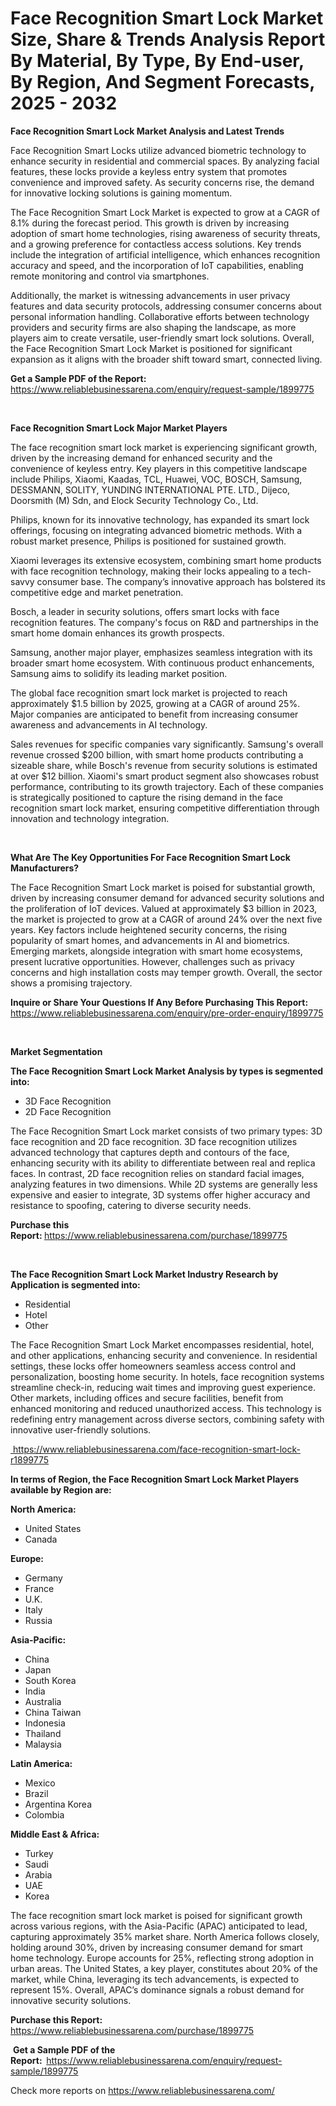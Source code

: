 <p><h1>Face Recognition Smart Lock Market Size, Share & Trends Analysis Report By Material, By Type, By End-user, By Region, And Segment Forecasts, 2025 - 2032</h1></p><p><strong>Face Recognition Smart Lock Market Analysis and Latest Trends</strong></p>
<p><p>Face Recognition Smart Locks utilize advanced biometric technology to enhance security in residential and commercial spaces. By analyzing facial features, these locks provide a keyless entry system that promotes convenience and improved safety. As security concerns rise, the demand for innovative locking solutions is gaining momentum.</p><p>The Face Recognition Smart Lock Market is expected to grow at a CAGR of 8.1% during the forecast period. This growth is driven by increasing adoption of smart home technologies, rising awareness of security threats, and a growing preference for contactless access solutions. Key trends include the integration of artificial intelligence, which enhances recognition accuracy and speed, and the incorporation of IoT capabilities, enabling remote monitoring and control via smartphones.</p><p>Additionally, the market is witnessing advancements in user privacy features and data security protocols, addressing consumer concerns about personal information handling. Collaborative efforts between technology providers and security firms are also shaping the landscape, as more players aim to create versatile, user-friendly smart lock solutions. Overall, the Face Recognition Smart Lock Market is positioned for significant expansion as it aligns with the broader shift toward smart, connected living.</p></p>
<p><strong>Get a Sample PDF of the Report:&nbsp;</strong> <a href="https://www.reliablebusinessarena.com/enquiry/request-sample/1899775?utm_campaign=1912&utm_medium=2&utm_source=Github&utm_content=ia&utm_term=08022025&utm_id=face-recognition-smart-lock">https://www.reliablebusinessarena.com/enquiry/request-sample/1899775</a></p>
<p>&nbsp;</p>
<p><strong>Face Recognition Smart Lock Major Market Players</strong></p>
<p><p>The face recognition smart lock market is experiencing significant growth, driven by the increasing demand for enhanced security and the convenience of keyless entry. Key players in this competitive landscape include Philips, Xiaomi, Kaadas, TCL, Huawei, VOC, BOSCH, Samsung, DESSMANN, SOLITY, YUNDING INTERNATIONAL PTE. LTD., Dijeco, Doorsmith (M) Sdn, and Elock Security Technology Co., Ltd.</p><p>Philips, known for its innovative technology, has expanded its smart lock offerings, focusing on integrating advanced biometric methods. With a robust market presence, Philips is positioned for sustained growth.</p><p>Xiaomi leverages its extensive ecosystem, combining smart home products with face recognition technology, making their locks appealing to a tech-savvy consumer base. The company’s innovative approach has bolstered its competitive edge and market penetration.</p><p>Bosch, a leader in security solutions, offers smart locks with face recognition features. The company's focus on R&D and partnerships in the smart home domain enhances its growth prospects.</p><p>Samsung, another major player, emphasizes seamless integration with its broader smart home ecosystem. With continuous product enhancements, Samsung aims to solidify its leading market position.</p><p>The global face recognition smart lock market is projected to reach approximately $1.5 billion by 2025, growing at a CAGR of around 25%. Major companies are anticipated to benefit from increasing consumer awareness and advancements in AI technology. </p><p>Sales revenues for specific companies vary significantly. Samsung's overall revenue crossed $200 billion, with smart home products contributing a sizeable share, while Bosch's revenue from security solutions is estimated at over $12 billion. Xiaomi's smart product segment also showcases robust performance, contributing to its growth trajectory. Each of these companies is strategically positioned to capture the rising demand in the face recognition smart lock market, ensuring competitive differentiation through innovation and technology integration.</p></p>
<p>&nbsp;</p>
<p><strong>What Are The Key Opportunities For Face Recognition Smart Lock Manufacturers?</strong></p>
<p><p>The Face Recognition Smart Lock market is poised for substantial growth, driven by increasing consumer demand for advanced security solutions and the proliferation of IoT devices. Valued at approximately $3 billion in 2023, the market is projected to grow at a CAGR of around 24% over the next five years. Key factors include heightened security concerns, the rising popularity of smart homes, and advancements in AI and biometrics. Emerging markets, alongside integration with smart home ecosystems, present lucrative opportunities. However, challenges such as privacy concerns and high installation costs may temper growth. Overall, the sector shows a promising trajectory.</p></p>
<p><strong>Inquire or Share Your Questions If Any Before Purchasing This Report:</strong> <a href="https://www.reliablebusinessarena.com/enquiry/pre-order-enquiry/1899775?utm_campaign=1912&utm_medium=2&utm_source=Github&utm_content=ia&utm_term=08022025&utm_id=face-recognition-smart-lock">https://www.reliablebusinessarena.com/enquiry/pre-order-enquiry/1899775</a></p>
<p>&nbsp;</p>
<p><strong>Market Segmentation</strong></p>
<p><strong>The Face Recognition Smart Lock Market Analysis by types is segmented into:</strong></p>
<p><ul><li>3D Face Recognition</li><li>2D Face Recognition</li></ul></p>
<p><p>The Face Recognition Smart Lock market consists of two primary types: 3D face recognition and 2D face recognition. 3D face recognition utilizes advanced technology that captures depth and contours of the face, enhancing security with its ability to differentiate between real and replica faces. In contrast, 2D face recognition relies on standard facial images, analyzing features in two dimensions. While 2D systems are generally less expensive and easier to integrate, 3D systems offer higher accuracy and resistance to spoofing, catering to diverse security needs.</p></p>
<p><strong>Purchase this Report:&nbsp;</strong><a href="https://www.reliablebusinessarena.com/purchase/1899775?utm_campaign=1912&utm_medium=2&utm_source=Github&utm_content=ia&utm_term=08022025&utm_id=face-recognition-smart-lock">https://www.reliablebusinessarena.com/purchase/1899775</a></p>
<p>&nbsp;</p>
<p><strong>The Face Recognition Smart Lock Market Industry Research by Application is segmented into:</strong></p>
<p><ul><li>Residential</li><li>Hotel</li><li>Other</li></ul></p>
<p><p>The Face Recognition Smart Lock Market encompasses residential, hotel, and other applications, enhancing security and convenience. In residential settings, these locks offer homeowners seamless access control and personalization, boosting home security. In hotels, face recognition systems streamline check-in, reducing wait times and improving guest experience. Other markets, including offices and secure facilities, benefit from enhanced monitoring and reduced unauthorized access. This technology is redefining entry management across diverse sectors, combining safety with innovative user-friendly solutions.</p></p>
<p><a href="https://www.reliablebusinessarena.com/face-recognition-smart-lock-r1899775?utm_campaign=1912&utm_medium=2&utm_source=Github&utm_content=ia&utm_term=08022025&utm_id=face-recognition-smart-lock">&nbsp;https://www.reliablebusinessarena.com/face-recognition-smart-lock-r1899775</a></p>
<p><strong>In terms of Region, the Face Recognition Smart Lock Market Players available by Region are:</strong></p>
<p>
    <p> <strong> North America: </strong>
        <ul>
            <li>United States</li>
            <li>Canada</li>
        </ul>
        </p> 
    <p> <strong> Europe: </strong>
        <ul>
            <li>Germany</li>
            <li>France</li>
            <li>U.K.</li>
            <li>Italy</li>
            <li>Russia</li>
        </ul>
        </p> 
    <p> <strong> Asia-Pacific: </strong>
        <ul>
            <li>China</li>
            <li>Japan</li>
            <li>South Korea</li>
            <li>India</li>
            <li>Australia</li>
            <li>China Taiwan</li>
            <li>Indonesia</li>
            <li>Thailand</li>
            <li>Malaysia</li>
        </ul>
        </p> 
    <p> <strong> Latin America: </strong>
        <ul>
            <li>Mexico</li>
            <li>Brazil</li>
            <li>Argentina Korea</li>
            <li>Colombia</li>
        </ul>
        </p> 
    <p> <strong> Middle East & Africa: </strong>
        <ul>
            <li>Turkey</li>
            <li>Saudi</li>
            <li>Arabia</li>
            <li>UAE</li>
            <li>Korea</li>
        </ul>
    </p>
    </p>
<p><p>The face recognition smart lock market is poised for significant growth across various regions, with the Asia-Pacific (APAC) anticipated to lead, capturing approximately 35% market share. North America follows closely, holding around 30%, driven by increasing consumer demand for smart home technology. Europe accounts for 25%, reflecting strong adoption in urban areas. The United States, a key player, constitutes about 20% of the market, while China, leveraging its tech advancements, is expected to represent 15%. Overall, APAC’s dominance signals a robust demand for innovative security solutions.</p></p>
<p><strong>Purchase this Report: </strong><a href="https://www.reliablebusinessarena.com/purchase/1899775?utm_campaign=1912&utm_medium=2&utm_source=Github&utm_content=ia&utm_term=08022025&utm_id=face-recognition-smart-lock">https://www.reliablebusinessarena.com/purchase/1899775</a></p>
<p>&nbsp;<strong>Get a Sample PDF of the Report:&nbsp;&nbsp;</strong><a href="https://www.reliablebusinessarena.com/enquiry/request-sample/1899775?utm_campaign=1912&utm_medium=2&utm_source=Github&utm_content=ia&utm_term=08022025&utm_id=face-recognition-smart-lock">https://www.reliablebusinessarena.com/enquiry/request-sample/1899775</a></p>
<p><strong></strong></p>
<p>Check more reports on <a href="https://www.reliablebusinessarena.com/?utm_campaign=1912&utm_medium=2&utm_source=Github&utm_content=ia&utm_term=08022025&utm_id=face-recognition-smart-lock">https://www.reliablebusinessarena.com/</a></p>